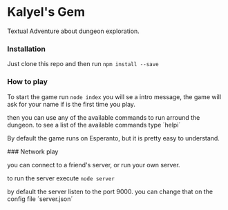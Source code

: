 # Kalyel's Gem
Textual Adventure about dungeon exploration.

### Installation

Just clone this repo and then run
`npm install --save`

### How to play

To start the game run `node index`
you will se a intro message, the game will ask for your name if is the first time you play.

then you can use any of the available commands to run arround the dungeon. to see a list of
the available commands type ´helpi´

By default the game runs on Esperanto, but it is pretty easy to understand.

### Network play

you can connect to a friend's server, or run your own server.

to run the server execute `node server`

by default the server listen to the port 9000. you can change that on the config file ´server.json´
